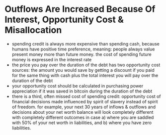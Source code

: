 # Outflows Are Increased Because Of Interest, Opportunity Cost & Misallocation

* spending credit is always more expensive than spending cash, because humans have positive time preference, meaning: people always value present money more than future money. the cost of spending future money is expressed in the interest rate
* the price you pay over the duration of the debt has two opportunity cost sources: the amount you would save by getting a discount if you paid for the same thing with cash plus the total interest you will pay over the duration of the debt
* your opportunity cost should be calculated in purchasing power appreciation if it was saved in bitcoin during the duration of the debt
* there is a third, often missed cost of spending credit: opportunity cost of financial decisions made influenced by spirit of slavery instead of spirit of freedom. for example, your next 30 years of inflows & outflows and decisions about your net worth balance will look completely different with completely different outcomes in case a) where you are saddled with 50% of your net worth in liabilities, and b) where you have zero liabilities.
